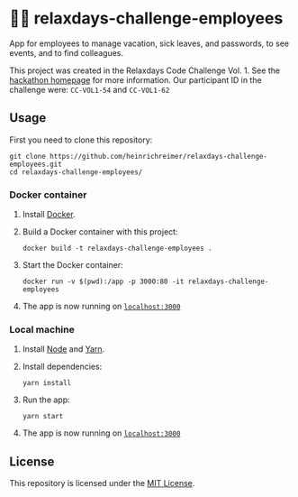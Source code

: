 # 🧑‍💻 relaxdays-challenge-employees

App for employees to manage vacation, sick leaves, and passwords, to see events, and to find colleagues.

This project was created in the Relaxdays Code Challenge Vol. 1.
See the [hackathon homepage](https://sites.google.com/relaxdays.de/hackathon-relaxdays/startseite) for more information.
Our participant ID in the challenge were: `CC-VOL1-54` and `CC-VOL1-62`

## Usage

First you need to clone this repository:

```shell script
git clone https://github.com/heinrichreimer/relaxdays-challenge-employees.git
cd relaxdays-challenge-employees/
```

### Docker container

1. Install [Docker](https://docs.docker.com/get-docker/).
1. Build a Docker container with this project:

   ```shell script
   docker build -t relaxdays-challenge-employees .
   ```

1. Start the Docker container:

   ```shell script
   docker run -v $(pwd):/app -p 3000:80 -it relaxdays-challenge-employees
   ```

1. The app is now running on [`localhost:3000`](http://localhost:3000/)

### Local machine

1. Install [Node](https://yarnpkg.com/) and [Yarn](https://yarnpkg.com/).
1. Install dependencies:

   ```shell script
   yarn install
   ```

1. Run the app:

   ```shell script
   yarn start
   ```

1. The app is now running on [`localhost:3000`](http://localhost:3000/)

## License

This repository is licensed under the [MIT License](LICENSE).
